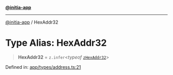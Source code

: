 [**@initia-app**](../types.md)

***

[@initia-app](../types.md) / HexAddr32

# Type Alias: HexAddr32

> **HexAddr32** = `z.infer`\<*typeof* [`zHexAddr32`](../variables/zHexAddr32.md)\>

Defined in: [app/types/address.ts:21](https://github.com/hanwong/app-v2/blob/b6cc29462bca0bededdcec342d091f91e17e428a/app/types/address.ts#L21)
